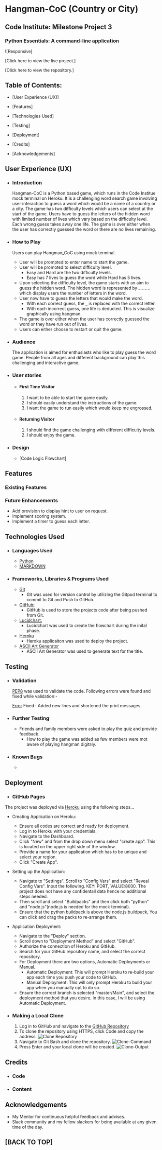 # Hangman-CoC (Country or City)

## Code Institute: Milestone Project 3

### Python Essentials: A command-line application

![Responsive]

[Click here to view the live project.]

[Click here to view the repository.]

## Table of Contents:
- [User Experience (UX)]  

- [Features]

- [Technologies Used]
  
- [Testing]

- [Deployment]

- [Credits]

- [Acknowledgements]
    

## User Experience (UX)

-   ### Introduction
     Hangman-CoC is a Python based game, which runs in the Code Institue mock terminal on Heroku.
     It is a challenging word search game involving user interaction to guess a word which would be a name of a country or a city. The game has two difficulty levels which users can select at the start of the game. Users have to guess the letters of the hidden word with limited number of lives which vary based on the difficulty level. Each wrong guess takes away one life. The game is over either when the user has correctly guessed the word or there are no lives remaining.
     
-   ### How to Play
     Users can play Hangman_CoC using mock terminal. 
     -  User will be prompted to enter name to start the game. 
     -  User will be promoted to select difficulty level. 
        - Easy and Hard are the two difficulty levels. 
        - Easy has 7 lives to guess the word while Hard has 5 lives.
     -  Upon selecting the difficulty level, the game starts with an aim to guess the hidden word. The hidden word is represented by _ _ _ _ which display users the number of letters in the word. 
     - User now have to guess the letters that would make the word.
        - With each correct guess, the _ is replaced with the correct letter. 
        - With each incorrect guess, one life is deducted. This is visualize graphically using hangman. 
     - The game is over either when the user has correctly guessed the word or they have run out of lives. 
     - Users can either choose to restart or quit the game.

     
-   ### Audience
     The application is aimed for enthusiasts who like to play guess the word game. People from all ages and different background can play this challenging and interactive game.

-   ### User stories

    -   #### First Time Visitor
        1. I want to be able to start the game easily.
        2. I should easily understand the instructions of the game. 
        3. I want the game to run easily which would keep me engrossed.

    -   #### Returning Visitor
        1. I should find the game challenging with different difficulty levels.
        2. I should enjoy the game.   

    
*   ### Design

    - [Code Logic Flowchart]

    
    
## Features

 ### Existing Features

   

 

### Future Enhancements 
  - Add provision to display hint to user on request.
  - Implement scoring system.
  - Implement a timer to guess each letter.

## Technologies Used

- ### Languages Used

  -   [Python](https://en.wikipedia.org/wiki/Python_(programming_language))
  -   [MARKDOWN](https://en.wikipedia.org/wiki/Markdown)


- ### Frameworks, Libraries & Programs Used

  
  - [Git](https://git-scm.com/)
    - Git was used for version control by utilizing the Gitpod terminal to commit to Git and Push to GitHub.
  - [GitHub:](https://github.com/)
    - GitHub is used to store the projects code after being pushed from Git.   
  - [Lucidchart:](https://www.lucidchart.com/)
    - Lucidchart was used to create the flowchart during the inital phase.
  - [Heroku](https://heroku.com/)
    - Heroku applicaiton was used to deploy the project.
  - [ASCII Art Generator](https://patorjk.com/software/taag/#p=display&f=Standard&t=Hangman)
    - ASCII Art Generator was used to generate text for the title.    
    
## Testing

 - ### Validation
    [PEP8](http://pep8online.com/) was used to validate the code.
    Following errors were found and fixed while validation:-

    [Error](assets/documents/pep8-error-run.jpg)
    Fixed : Added new lines and shortened the print messages. 


 - ### Further Testing

    - Friends and family members were asked to play the quiz and provide feedback.
      - How to play the game was added as few members were mot aware of playing hangman digitaly.

    
   

  - ### Known Bugs

    -   

## Deployment

 - ### GitHub Pages

  The project was deployed via [Heroku](https://heroku.com/) using the following steps...

  - Creating Application on Heroku:
    - Ensure all codes are correct and ready for deployment.
    - Log in to Heroku with your credentials.
    - Navigate to the Dashboard.
    - Click "New" and from the drop down menu select "create app". This is located on the upper right side of the window.
    - Provide a name for your application which has to be unique and select your region.
    - Click "Create App".

  - Setting up the Application:
    - Navigate to "Settings". Scroll to "Config Vars" and select "Reveal Config Vars". Input the following. KEY: PORT, VALUE:8000. The project does not have any confidentail data hence no additional steps needed.
    - Then scroll and select "Buildpacks" and then click both "python" and "node.js"(node.js is needed for the mock terminal).
    - Ensure that the python buildpack is above the node.js buildpack, You can click and drag the packs to re-arrange them.
    
  - Application Deployment:
    - Navigate to the "Deploy" section.
    - Scroll down to "Deployment Method" and select "GitHub".
    - Authorize the connection of Heroku and GitHub.
    - Search for your GitHub repository name, and select the correct repository.
    - For Deployment there are two options, Automatic Deployments or Manual.
      - Automatic Deployment: This will prompt Heroku to re-build your app each time you push your code to GitHub.
      - Manual Deployment: This will only prompt Heroku to build your app when you manually opt to do so.
    - Ensure the correct branch is selected "master/Main", and select the deployment method that you desire. In this case, I will be using Automatic Deployment.

   


 - ### Making a Local Clone

    1. Log in to GitHub and navigate to the [GitHub Repository](https://github.com/PratimaGurav/hangman-coc)
    2. To clone the repository using HTTPS, click Code and copy the address. 
    ![Clone Repository](assets/documents/git-clone.jpg)
    3. Navigate to Git Bash and clone the repository. 
    ![Clone-Command](assets/documents/git-clone-command.jpg)
    4. Press Enter and your local clone will be created. 
    ![Clone-Output](assets/documents/git-clone-output.jpg)

## Credits

  - ### Code
    

  - ### Content
    

## Acknowledgements

  -   My Mentor for continuous helpful feedback and advises.
  -   Slack community and my fellow slackers for being available at any given time of the day.


## [BACK TO TOP]